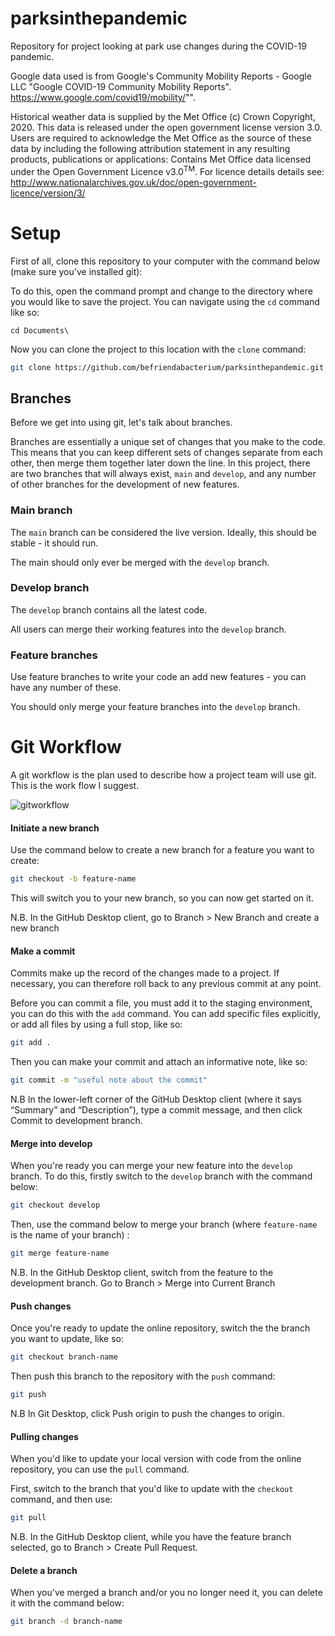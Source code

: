 # parksinthepandemic

Repository for project looking at park use changes during the COVID-19 pandemic.

Google data used is from Google's Community Mobility Reports - Google LLC "Google COVID-19 Community Mobility Reports".
https://www.google.com/covid19/mobility/"".

Historical weather data is supplied by the Met Office (c) Crown Copyright, 2020. This data is released under the open government license version 3.0. Users are required to acknowledge the Met Office as the source of these data by including the following attribution statement in any resulting products, publications or applications: Contains Met Office data licensed under the Open Government Licence v3.0<sup>TM</sup>. For licence details details see: http://www.nationalarchives.gov.uk/doc/open-government-licence/version/3/ 

# Setup

First of all, clone this repository to your computer with the command below (make sure you've installed git):

To do this, open the command prompt and change to the directory where you would like to save the project. You can navigate using the `cd` command like so:

```
cd Documents\
```

Now you can clone the project to this location with the `clone` command:

```bash
git clone https://github.com/befriendabacterium/parksinthepandemic.git
```

## Branches

Before we get into using git, let's talk about branches.

Branches are essentially a unique set of changes that you make to the code. This means that you can keep different sets of changes separate from each other, then merge them together later down the line.  In this project, there are two branches that will always exist, `main` and `develop`, and any number of other branches for the development of new features.

### Main branch

The `main` branch can be considered the live version. Ideally, this should be stable - it should run.

The main should only ever be merged with the `develop` branch.  

### Develop branch

The `develop` branch contains all the latest code.

All users can merge their working features into the `develop` branch.

### Feature branches

Use feature branches to write your code an add new features - you can have any number of these.

You should only merge your feature branches into the `develop` branch.

# Git Workflow

A git workflow is the plan used to describe how a project team will use git. This is the work flow I suggest.

![gitworkflow](https://github.com/befriendabacterium/parksinthepandemic/blob/main/docs/figures/gitworkflow.png  "gitworkflow")

#### Initiate a new branch

Use the command below to create a new branch for a feature you want to create:

```bash
git checkout -b feature-name
```

This will switch you to your new branch, so you can now get started on it.

N.B. In the GitHub Desktop client, go to Branch > New Branch and create a new branch

#### Make a commit

Commits make up the record of the changes made to a project. If necessary, you can therefore roll back to any previous commit at any point.

Before you can commit a file, you must add it to the staging environment, you can do this with the `add` command. You can add specific files explicitly, or add all files by using a full stop, like so:

```bash
git add .
```

Then you can make your commit and attach an informative note, like so:

```bash
git commit -m "useful note about the commit"
```

N.B In the lower-left corner of the GitHub Desktop client (where it says “Summary” and “Description”), type a commit message, and then click Commit to development branch.

#### Merge into develop

When you're ready you can merge your new feature into the `develop` branch. To do this, firstly switch to the `develop` branch with the command below:

```bash
git checkout develop
```

Then, use the command below to merge your branch (where `feature-name` is the name of your branch) :

```bash
git merge feature-name
```

N.B. In the GitHub Desktop client, switch from the feature to the development branch. Go to Branch > Merge into Current Branch

#### Push changes

Once you're ready to update the online repository, switch the the branch you want to update, like so:

```bash
git checkout branch-name
```

Then push this branch to the repository with the `push` command:

```bash
git push
```

N.B In Git Desktop, click Push origin to push the changes to origin.

#### Pulling changes

When you'd like to update your local version with code from the online repository, you can use the `pull` command.

First, switch to the branch that you'd like to update with the `checkout` command, and then use:

```bash
git pull
```

N.B. In the GitHub Desktop client, while you have the feature branch selected, go to Branch > Create Pull Request.

#### Delete a branch

When you've merged a branch and/or you no longer need it, you can delete it with the command below:

```bash
git branch -d branch-name
```

##
